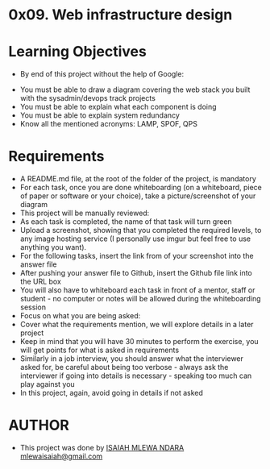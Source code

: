# 0x09. Web infrastructure design
# Learning Objectives
- By end of this project without the help of Google:
* You must be able to draw a diagram covering the web stack you built with the sysadmin/devops track projects
* You must be able to explain what each component is doing
* You must be able to explain system redundancy
* Know all the mentioned acronyms: LAMP, SPOF, QPS

# Requirements
* A README.md file, at the root of the folder of the project, is mandatory
* For each task, once you are done whiteboarding (on a whiteboard, piece of paper or software or your choice), take a picture/screenshot of your diagram
* This project will be manually reviewed:
* As each task is completed, the name of that task will turn green
* Upload a screenshot, showing that you completed the required levels, to any image hosting service (I personally use imgur but feel free to use anything you want).
* For the following tasks, insert the link from of your screenshot into the answer file
* After pushing your answer file to Github, insert the Github file link into the URL box
* You will also have to whiteboard each task in front of a mentor, staff or student - no computer or notes will be allowed during the whiteboarding session
* Focus on what you are being asked:
* Cover what the requirements mention, we will explore details in a later project
* Keep in mind that you will have 30 minutes to perform the exercise, you will get points for what is asked in requirements
* Similarly in a job interview, you should answer what the interviewer asked for, be careful about being too verbose - always ask the interviewer if going into details is necessary - speaking too much can play against you
* In this project, again, avoid going in details if not asked

# AUTHOR
* This project was done by [ISAIAH MLEWA NDARA](github.com/ISAIAH-max) <mlewaisaiah@gmail.com> 